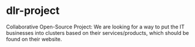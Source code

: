 # dlr-project
Collaborative Open-Source Project: We are looking for a way to put the IT businesses into clusters based on their services/products, which should be found on their website.
